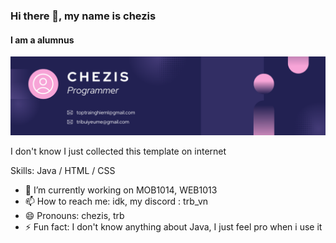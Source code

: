 ### Hi there 👋, my name is chezis
#### I am a alumnus
![I am a alumnus](https://github.com/TRIBUI106/TRIBUI106/blob/main/omg%20what%20the%20fack%20banner.png)

I don't know I just collected this template on internet

Skills: Java / HTML / CSS

- 🔭 I’m currently working on MOB1014, WEB1013 
- 📫 How to reach me: idk, my discord : trb_vn 
- 😄 Pronouns: chezis, trb 
- ⚡ Fun fact: I don't know anything about Java, I just feel pro when i use it 

